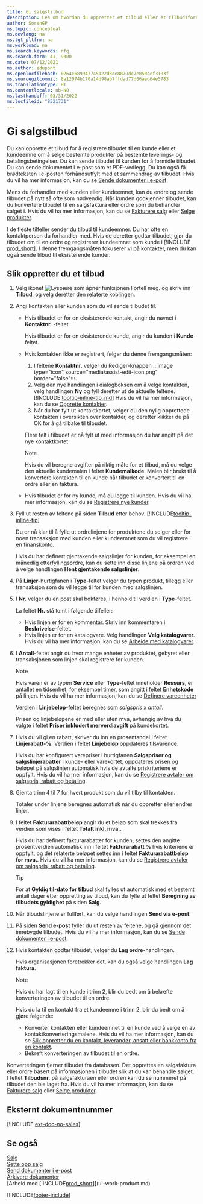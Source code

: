 ```yaml
---
title: Gi salgstilbud
description: Les om hvordan du oppretter et tilbud eller et tilbudsforespørselsdokument for å registrere tilbudet til en kunde eller et kundeemne og selge produkter under visse betingelser.
author: SorenGP
ms.topic: conceptual
ms.devlang: na
ms.tgt_pltfrm: na
ms.workload: na
ms.search.keywords: rfq
ms.search.form: 41, 9300
ms.date: 07/12/2021
ms.author: edupont
ms.openlocfilehash: 0264e689947745122d3de8879dc7e050aef3103f
ms.sourcegitcommit: 8a12074b170a14d98ab7ffdad77d66aed64e5783
ms.translationtype: HT
ms.contentlocale: nb-NO
ms.lasthandoff: 03/31/2022
ms.locfileid: "8521731"
---
```

# <a name="make-sales-quotes"></a>Gi salgstilbud

Du kan opprette et tilbud for å registrere tilbudet til en kunde eller et kundeemne om å selge bestemte produkter på bestemte leverings- og betalingsbetingelser. Du kan sende tilbudet til kunden for å formidle tilbudet. Du kan sende dokumentet i e-post som et PDF-vedlegg. Du kan også få brødteksten i e-posten forhåndsutfylt med et sammendrag av tilbudet. Hvis du vil ha mer informasjon, kan du se [Sende dokumenter i e-post](ui-how-send-documents-email.md).

Mens du forhandler med kunden eller kundeemnet, kan du endre og sende tilbudet på nytt så ofte som nødvendig. Når kunden godkjenner tilbudet, kan du konvertere tilbudet til en salgsfaktura eller ordre som du behandler salget i. Hvis du vil ha mer informasjon, kan du se [Fakturere salg](sales-how-invoice-sales.md) eller [Selge produkter](sales-how-sell-products.md).

I de fleste tilfeller sender du tilbud til kundeemner. Du har ofte en kontaktperson du forhandler med. Hvis de deretter godtar tilbudet, gjør du tilbudet om til en ordre og registrerer kundeemnet som kunde i [!INCLUDE [prod_short](includes/prod_short.md)]. I denne fremgangsmåten fokuserer vi på kontakter, men du kan også sende tilbud til eksisterende kunder.  

## <a name="to-create-a-sales-quote"></a>Slik oppretter du et tilbud

1. Velg ikonet ![Lyspære som åpner funksjonen Fortell meg.](media/ui-search/search_small.png "Fortell hva du vil gjøre") og skriv inn **Tilbud**, og velg deretter den relaterte koblingen.
2. Angi kontakten eller kunden som du vil sende tilbudet til.

    - Hvis tilbudet er for en eksisterende kontakt, angir du navnet i **Kontaktnr.** -feltet.  

        Hvis tilbudet er for en eksisterende kunde, angir du kunden i **Kunde**-feltet.
    - Hvis kontakten ikke er registrert, følger du denne fremgangsmåten:

        1. I feltene **Kontaktnr.** velger du Rediger-knappen :::image type="icon" source="media/assist-edit-icon.png" border="false":::.
        2. Velg den nye handlingen i dialogboksen om å velge kontakten, velg handlingen **Ny** og fyll deretter ut de aktuelle feltene. [!INCLUDE [tooltip-inline-tip_md](includes/tooltip-inline-tip_md.md)] Hvis du vil ha mer informasjon, kan du se [Opprette kontakter](marketing-create-contact-companies.md).  
        3. Når du har fylt ut kontaktkortet, velger du den nylig opprettede kontakten i oversikten over kontakter, og deretter klikker du på OK for å gå tilbake til tilbudet.

        Flere felt i tilbudet er nå fylt ut med informasjon du har angitt på det nye kontaktkortet.

        > [!NOTE]
        > Hvis du vil beregne avgifter på riktig måte for et tilbud, må du velge den aktuelle kundemalen i feltet **Kundemalkode**. Malen blir brukt til å konvertere kontakten til en kunde når tilbudet er konvertert til en ordre eller en faktura.
    -  Hvis tilbudet er for ny kunde, må du legge til kunden. Hvis du vil ha mer informasjon, kan du se [Registrere nye kunder](sales-how-register-new-customers.md).  

3. Fyll ut resten av feltene på siden **Tilbud** etter behov. [!INCLUDE[tooltip-inline-tip](includes/tooltip-inline-tip_md.md)]  

    Du er nå klar til å fylle ut ordrelinjene for produktene du selger eller for noen transaksjon med kunden eller kundeemnet som du vil registrere i en finanskonto.  

    Hvis du har definert gjentakende salgslinjer for kunden, for eksempel en månedlig etterfyllingsordre, kan du sette inn disse linjene på ordren ved å velge handlingen **Hent gjentakende salgslinjer**.  

4. På **Linjer**-hurtigfanen i **Type**-feltet velger du typen produkt, tillegg eller transaksjon som du vil legge til for kunden med salgslinjen.
5. I **Nr.** velger du en post skal bokføres, i henhold til verdien i **Type**-feltet.

    La feltet **Nr.** stå tomt i følgende tilfeller:
    - Hvis linjen er for en kommentar. Skriv inn kommentaren i **Beskrivelse**-feltet.
    - Hvis linjen er for en katalogvare. Velg handlingen **Velg katalogvarer**. Hvis du vil ha mer informasjon, kan du se [Arbeide med katalogvarer](inventory-how-work-nonstock-items.md).

6. I **Antall**-feltet angir du hvor mange enheter av produktet, gebyret eller transaksjonen som linjen skal registrere for kunden.

    > [!NOTE]  
    >  Hvis varen er av typen **Service** eller **Type**-feltet inneholder **Ressurs**, er antallet en tidsenhet, for eksempel timer, som angitt i feltet **Enhetskode** på linjen. Hvis du vil ha mer informasjon, kan du se [Definere vareenheter](inventory-how-setup-units-of-measure.md)

    Verdien i **Linjebeløp**-feltet beregnes som *salgspris* x *antall*.  

    Prisen og linjebeløpene er med eller uten mva, avhengig av hva du valgte i feltet **Priser inkludert merverdiavgift** på kundekortet.  
7. Hvis du vil gi en rabatt, skriver du inn en prosentandel i feltet **Linjerabatt-%**. Verdien i feltet **Linjebeløp** oppdateres tilsvarende.  

    Hvis du har konfigurert varepriser i hurtigfanen **Salgspriser og salgslinjerabatter** i kunde- eller varekortet, oppdateres prisen og beløpet på salgslinjen automatisk hvis de avtalte priskriteriene er oppfylt. Hvis du vil ha mer informasjon, kan du se [Registrere avtaler om salgspris, rabatt og betaling](sales-how-record-sales-price-discount-payment-agreements.md).  
8. Gjenta trinn 4 til 7 for hvert produkt som du vil tilby til kontakten.

    Totaler under linjene beregnes automatisk når du oppretter eller endrer linjer.  
9. I feltet **Fakturarabattbeløp** angir du et beløp som skal trekkes fra verdien som vises i feltet **Totalt inkl. mva.**.

    Hvis du har definert fakturarabatter for kunden, settes den angitte prosentverdien automatisk inn i feltet **Fakturarabatt %** hvis kriteriene er oppfylt, og det relaterte beløpet settes inn i feltet **Fakturarabattbeløp før mva.**. Hvis du vil ha mer informasjon, kan du se [Registrere avtaler om salgspris, rabatt og betaling](sales-how-record-sales-price-discount-payment-agreements.md).

    > [!TIP]
    > For at **Gyldig til-dato for tilbud** skal fylles ut automatisk med et bestemt antall dager etter oppretting av tilbud, kan du fylle ut feltet **Beregning av tilbudets gyldighet** på siden **Salg**.

10. Når tilbudslinjene er fullført, kan du velge handlingen **Send via e-post**.
11. På siden **Send e-post** fyller du ut resten av feltene, og gå gjennom det innebygde tilbudet. Hvis du vil ha mer informasjon, kan du se [Sende dokumenter i e-post](ui-how-send-documents-email.md).
12. Hvis kontakten godtar tilbudet, velger du **Lag ordre**-handlingen.  

    Hvis organisasjonen foretrekker det, kan du også velge handlingen **Lag faktura**.  
    > [!NOTE]
    > Hvis du har lagt til en kunde i trinn 2, blir du bedt om å bekrefte konverteringen av tilbudet til en ordre.  
    >
    > Hvis du la til en kontakt fra et kundeemne i trinn 2, blir du bedt om å gjøre følgende:
    >
    >  - Konverter kontakten eller kundeemnet til en kunde ved å velge en av kontaktkonverteringsmalene. Hvis du vil ha mer informasjon, kan du se [Slik oppretter du en kontakt, leverandør, ansatt eller bankkonto fra en kontakt](marketing-create-contact-companies.md#to-create-a-customer-vendor-employee-or-bank-account-from-a-contact).  
    > - Bekreft konverteringen av tilbudet til en ordre.

Konverteringen fjerner tilbudet fra databasen. Det opprettes en salgsfaktura eller ordre basert på informasjonen i tilbudet slik at du kan behandle salget. I feltet **Tilbudsnr.** på salgsfakturaen eller ordren kan du se nummeret på tilbudet den ble laget fra. Hvis du vil ha mer informasjon, kan du se [Fakturere salg](sales-how-invoice-sales.md) eller [Selge produkter](sales-how-sell-products.md).  

## <a name="external-document-number"></a>Eksternt dokumentnummer

[!INCLUDE [ext-doc-no-sales](includes/ext-doc-no-sales.md)]

## <a name="see-also"></a>Se også

[Salg](sales-manage-sales.md)  
[Sette opp salg](sales-setup-sales.md)  
[Send dokumenter i e-post](ui-how-send-documents-email.md)  
[Arkivere dokumenter](across-how-to-archive-documents.md)  
[Arbeid med [!INCLUDE[prod_short](includes/prod_short.md)]](ui-work-product.md)  

[!INCLUDE[footer-include](includes/footer-banner.md)]